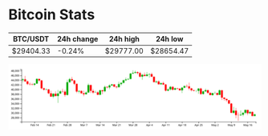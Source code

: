 # Bitcoin Stats

BTC/USDT|24h change|24h high|24h low|
|---|---|---|---|
|$29404.33|-0.24%|$29777.00|$28654.47|

<img src="./chart.svg">
